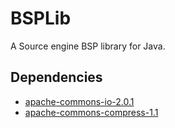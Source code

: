 BSPLib
======

A Source engine BSP library for Java.

Dependencies
------------

* [apache-commons-io-2.0.1](http://commons.apache.org/io/)
* [apache-commons-compress-1.1](http://commons.apache.org/compress/)